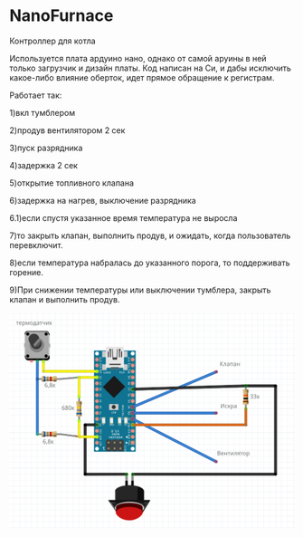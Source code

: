 # NanoFurnace
Контроллер для  котла

Используется плата ардуино нано, однако от самой аруины в ней только загрузчик и дизайн платы. Код написан на Си, и дабы исключить какое-либо влияние оберток, идет прямое обращение к регистрам.

Работает так:

1)вкл тумблером

2)продув вентилятором 2 сек

3)пуск разрядника 

4)задержка 2 сек

5)открытие топливного клапана

6)задержка на нагрев, выключение разрядника

6.1)если спустя указанное время температура не выросла

  7)то закрыть клапан, выполнить продув, и ожидать, когда пользователь перевключит.
  
8)если температура набралась до указанного порога, то поддерживать горение. 

9)При снижении температуры или выключении тумблера, закрыть клапан и выполнить продув.

![alt text](https://github.com/Ksiw/NanoFurnace/blob/master/NanoFurnace/Sheme.PNG)
